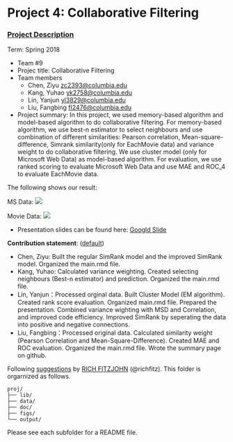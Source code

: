 # Project 4: Collaborative Filtering

### [Project Description](doc/project4_desc.md)

Term: Spring 2018

+ Team #9
+ Projec title: Collaborative Filtering
+ Team members
	+ Chen, Ziyu [zc2393@columbia.edu]()
	+ Kang, Yuhao [yk2758@columbia.edu]()
	+ Lin, Yanjun [yl3829@columbia.edu]()
	+ Liu, Fangbing [fl2476@columbia.edu]()
+ Project summary: In this project, we used memory-based algorithm and model-based algorithm to do collaborative filtering. For memory-based algorithm, we use best-n estimator to select neighbours and use combination of different similarities: Pearson correlation, Mean-square-difference, Simrank similarity(only for EachMovie data) and variance weight to do collaborative filtering. We use cluster model (only for Microsoft Web Data) as model-based algorithm. For evaluation, we use ranked scoring to evaluate Microsoft Web Data and use MAE and ROC_4 to evaluate EachMovie data.

 The following shows our result:
 
 MS Data: ![](../figs/MS.png)
 
 Movie Data: ![](../figs/MOVIE.png)
 
 
+ Presentation slides can be found here: [Googld Slide](https://docs.google.com/presentation/d/1_qWU0l8XnkMMdqb7Q2sZuy30lrrRvheV3Rdc0Ui7-k8/edit?usp=sharing)

  
	
**Contribution statement**: ([default](doc/a_note_on_contributions.md))
  
  + Chen, Ziyu: Built the regular SimRank model and the improved SimRank model. Organized the main.rmd file.
  + Kang, Yuhao: Calculated variance weighting. Created selecting neighbours (Best-n estimator) and prediction. Organized the main.rmd file.
  + Lin, Yanjun：Processed orginal data. Built Cluster Model (EM algorithm). Created rank score evaluation. Organized main.rmd file. Prepared the presentation. Combined variance wighting with MSD and Correlation, and improved code efficiency. Improved SimRank by seperating the data into positive and negative connections.
  + Liu, Fangbing：Processed original data. Calculated similarity weight (Pearson Correlation and Mean-Square-Difference). Created MAE and ROC evaluation. Organized the main.rmd file. Wrote the summary page on github.

Following [suggestions](http://nicercode.github.io/blog/2013-04-05-projects/) by [RICH FITZJOHN](http://nicercode.github.io/about/#Team) (@richfitz). This folder is orgarnized as follows.

```
proj/
├── lib/
├── data/
├── doc/
├── figs/
└── output/
```

Please see each subfolder for a README file.
